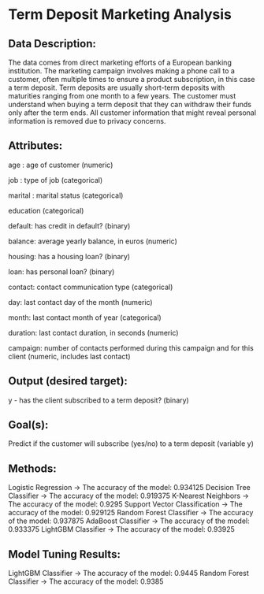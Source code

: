 # Term Deposit Marketing Analysis

## Data Description:

The data comes from direct marketing efforts of a European banking institution. The marketing campaign involves making a phone call to a customer, often multiple times to ensure a product subscription, in this case a term deposit. Term deposits are usually short-term deposits with maturities ranging from one month to a few years. The customer must understand when buying a term deposit that they can withdraw their funds only after the term ends. All customer information that might reveal personal information is removed due to privacy concerns.

## Attributes:

age : age of customer (numeric)

job : type of job (categorical)

marital : marital status (categorical)

education (categorical)

default: has credit in default? (binary)

balance: average yearly balance, in euros (numeric)

housing: has a housing loan? (binary)

loan: has personal loan? (binary)

contact: contact communication type (categorical)

day: last contact day of the month (numeric)

month: last contact month of year (categorical)

duration: last contact duration, in seconds (numeric)

campaign: number of contacts performed during this campaign and for this client (numeric, includes last contact)

## Output (desired target):

y - has the client subscribed to a term deposit? (binary)

## Goal(s):

Predict if the customer will subscribe (yes/no) to a term deposit (variable y)

## Methods:
Logistic Regression -> The accuracy of the model: 0.934125
Decision Tree Classifier -> The accuracy of the model: 0.919375
K-Nearest Neighbors -> The accuracy of the model: 0.9295
Support Vector Classification -> The accuracy of the model: 0.929125
Random Forest Classifier -> The accuracy of the model: 0.937875
AdaBoost Classifier -> The accuracy of the model: 0.933375
LightGBM Classifier -> The accuracy of the model: 0.93925
## Model Tuning Results:
LightGBM Classifier -> The accuracy of the model: 0.9445
Random Forest Classifier -> The accuracy of the model: 0.9385
